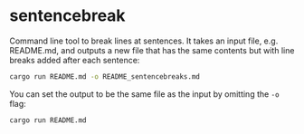 # sentencebreak

Command line tool to break lines at sentences. It takes an input file, e.g. README.md, and outputs a new file that has the same contents but with line breaks added after each sentence:

```bash
cargo run README.md -o README_sentencebreaks.md
```

You can set the output to be the same file as the input by omitting the `-o` flag:

```bash
cargo run README.md
```
